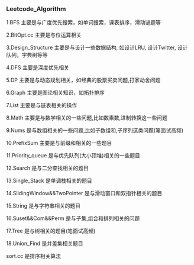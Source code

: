 ### Leetcode_Algorithm

1.BFS 主要是与广度优先搜索，如单词搜索，课表排序，滑动谜题等

2.BitOpt.cc 主要是与位运算相关

3.Design_Structure 主要是与设计一些数据结构, 如设计LRU, 设计Twitter, 设计队列，字典树等等

4.DFS 主要是深度优先相关

5.DP 主要是与动态规划相关，如经典的股票买卖问题,打家劫舍问题

6.Graph 主要是图论相关知识，如拓扑排序

7.List 主要是与链表相关的操作

8.Math 主要是与数学相关的一些问题,比如数素数,进制转换这一些问题

9.Nums 是与数组相关的一些问题,比如子数组和,子序列这类问题(笔面试高频)

10.PrefixSum 主要是与前缀和相关的一些题目

11.Priority_queue 是与优先队列(大小顶堆)相关的一些题目

12.Search 是与二分查找相关的题目

13.Single_Stack 是单调栈相关的题目

14.SlidingWindow&&TwoPointer 是与滑动窗口和双指针相关的题目

15.String 是与字符串相关的题目

16.Suset&&Com&&Perm 是与子集,组合和排列相关的问题

17.Tree 是与树相关的题目(笔面试高频)

18.Union_Find 是并差集相关题目

sort.cc 是排序相关算法
